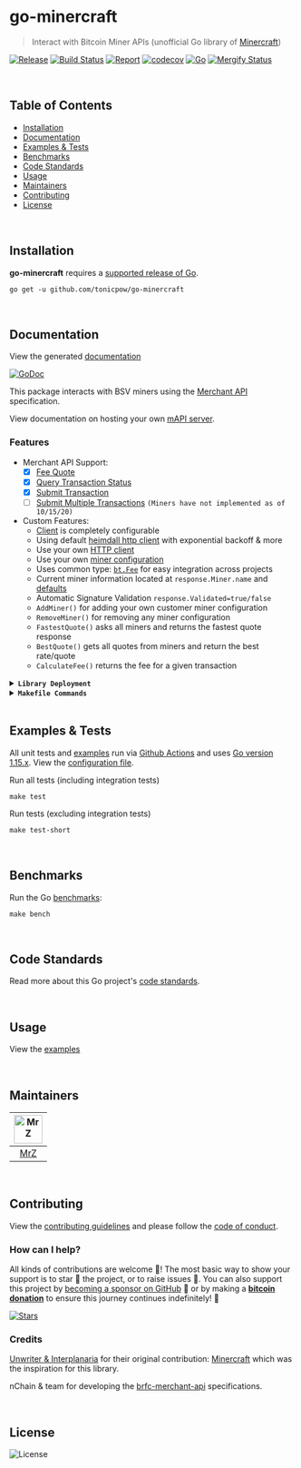 # go-minercraft
> Interact with Bitcoin Miner APIs (unofficial Go library of [Minercraft](https://github.com/interplanaria/minercraft))

[![Release](https://img.shields.io/github/release-pre/tonicpow/go-minercraft.svg?logo=github&style=flat&v=3)](https://github.com/tonicpow/go-minercraft/releases)
[![Build Status](https://img.shields.io/github/workflow/status/tonicpow/go-minercraft/run-go-tests?logo=github&v=3)](https://github.com/tonicpow/go-minercraft/actions)
[![Report](https://goreportcard.com/badge/github.com/tonicpow/go-minercraft?style=flat&v=3)](https://goreportcard.com/report/github.com/tonicpow/go-minercraft)
[![codecov](https://codecov.io/gh/tonicpow/go-minercraft/branch/master/graph/badge.svg?v=3)](https://codecov.io/gh/tonicpow/go-minercraft)
[![Go](https://img.shields.io/github/go-mod/go-version/tonicpow/go-minercraft?v=3)](https://golang.org/)
[![Mergify Status](https://img.shields.io/endpoint.svg?url=https://gh.mergify.io/badges/tonicpow/go-minercraft&style=flat&v=3)](https://mergify.io)  

<br/>

## Table of Contents
- [Installation](#installation)
- [Documentation](#documentation)
- [Examples & Tests](#examples--tests)
- [Benchmarks](#benchmarks)
- [Code Standards](#code-standards)
- [Usage](#usage)
- [Maintainers](#maintainers)
- [Contributing](#contributing)
- [License](#license)

<br/>

## Installation

**go-minercraft** requires a [supported release of Go](https://golang.org/doc/devel/release.html#policy).
```shell script
go get -u github.com/tonicpow/go-minercraft
```

<br/>

## Documentation
View the generated [documentation](https://pkg.go.dev/github.com/tonicpow/go-minercraft)

[![GoDoc](https://godoc.org/github.com/tonicpow/go-minercraft?status.svg&style=flat&v=3)](https://pkg.go.dev/github.com/tonicpow/go-minercraft)
          
This package interacts with BSV miners using the [Merchant API](https://github.com/bitcoin-sv-specs/brfc-merchantapi) specification.

View documentation on hosting your own [mAPI server](https://github.com/bitcoin-sv/merchantapi-reference).

### Features
- Merchant API Support:
  - [x] [Fee Quote](https://github.com/bitcoin-sv-specs/brfc-merchantapi#get-fee-quote)
  - [x] [Query Transaction Status](https://github.com/bitcoin-sv-specs/brfc-merchantapi#Query-transaction-status)
  - [x] [Submit Transaction](https://github.com/bitcoin-sv-specs/brfc-merchantapi#Submit-transaction)
  - [ ] [Submit Multiple Transactions](https://github.com/bitcoin-sv-specs/brfc-merchantapi#Submit-multiple-transactions) `(Miners have not implemented as of 10/15/20)`
- Custom Features:
  - [Client](client.go) is completely configurable
  - Using default [heimdall http client](https://github.com/gojektech/heimdall) with exponential backoff & more
  - Use your own [HTTP client](client.go)
  - Use your own [miner configuration](client.go)
  - Uses common type: [`bt.Fee`](https://github.com/libsv/go-bt/blob/master/fees.go) for easy integration across projects 
  - Current miner information located at `response.Miner.name` and [defaults](config.go)
  - Automatic Signature Validation `response.Validated=true/false`
  - `AddMiner()` for adding your own customer miner configuration
  - `RemoveMiner()` for removing any miner configuration
  - `FastestQuote()` asks all miners and returns the fastest quote response
  - `BestQuote()` gets all quotes from miners and return the best rate/quote
  - `CalculateFee()` returns the fee for a given transaction

<details>
<summary><strong><code>Library Deployment</code></strong></summary>
<br/>

[goreleaser](https://github.com/goreleaser/goreleaser) for easy binary or library deployment to Github and can be installed via: `brew install goreleaser`.

The [.goreleaser.yml](.goreleaser.yml) file is used to configure [goreleaser](https://github.com/goreleaser/goreleaser).

Use `make release-snap` to create a snapshot version of the release, and finally `make release` to ship to production.
</details>

<details>
<summary><strong><code>Makefile Commands</code></strong></summary>
<br/>

View all `makefile` commands
```shell script
make help
```

List of all current commands:
```text
all                  Runs multiple commands
clean                Remove previous builds and any test cache data
clean-mods           Remove all the Go mod cache
coverage             Shows the test coverage
generate             Runs the go generate command in the base of the repo
godocs               Sync the latest tag with GoDocs
help                 Show this help message
install              Install the application
install-go           Install the application (Using Native Go)
lint                 Run the golangci-lint application (install if not found)
release              Full production release (creates release in Github)
release              Runs common.release then runs godocs
release-snap         Test the full release (build binaries)
release-test         Full production test release (everything except deploy)
replace-version      Replaces the version in HTML/JS (pre-deploy)
tag                  Generate a new tag and push (tag version=0.0.0)
tag-remove           Remove a tag if found (tag-remove version=0.0.0)
tag-update           Update an existing tag to current commit (tag-update version=0.0.0)
test                 Runs vet, lint and ALL tests
test-ci              Runs all tests via CI (exports coverage)
test-ci-no-race      Runs all tests via CI (no race) (exports coverage)
test-ci-short        Runs unit tests via CI (exports coverage)
test-short           Runs vet, lint and tests (excludes integration tests)
test-unit            Runs tests and outputs coverage
uninstall            Uninstall the application (and remove files)
update-linter        Update the golangci-lint package (macOS only)
vet                  Run the Go vet application
```
</details>

<br/>

## Examples & Tests
All unit tests and [examples](examples) run via [Github Actions](https://github.com/tonicpow/go-minercraft/actions) and
uses [Go version 1.15.x](https://golang.org/doc/go1.15). View the [configuration file](.github/workflows/run-tests.yml).

Run all tests (including integration tests)
```shell script
make test
```

Run tests (excluding integration tests)
```shell script
make test-short
```

<br/>

## Benchmarks
Run the Go [benchmarks](client.go):
```shell script
make bench
```

<br/>

## Code Standards
Read more about this Go project's [code standards](CODE_STANDARDS.md).

<br/>

## Usage
View the [examples](examples)

<br/>

## Maintainers
| [<img src="https://github.com/mrz1836.png" height="50" alt="MrZ" />](https://github.com/mrz1836) |
|:---:|
| [MrZ](https://github.com/mrz1836) |

<br/>

## Contributing
View the [contributing guidelines](CONTRIBUTING.md) and please follow the [code of conduct](CODE_OF_CONDUCT.md).

### How can I help?
All kinds of contributions are welcome :raised_hands:!
The most basic way to show your support is to star :star2: the project, or to raise issues :speech_balloon:.
You can also support this project by [becoming a sponsor on GitHub](https://github.com/sponsors/tonicpow) :clap:
or by making a [**bitcoin donation**](https://tonicpow.com/?utm_source=github&utm_medium=sponsor-link&utm_campaign=go-minercraft&utm_term=go-minercraft&utm_content=go-minercraft) to ensure this journey continues indefinitely! :rocket:

[![Stars](https://img.shields.io/github/stars/tonicpow/go-minercraft?label=Please%20like%20us&style=social)](https://github.com/tonicpow/go-minercraft/stargazers)

### Credits

[Unwriter & Interplanaria](https://github.com/interplanaria) for their original contribution: [Minercraft](https://github.com/interplanaria/minercraft) which was the inspiration for this library.
      
nChain & team for developing the [brfc-merchant-api](https://github.com/bitcoin-sv-specs/brfc-merchantapi) specifications.

<br/>

## License

![License](https://img.shields.io/github/license/tonicpow/go-minercraft.svg?style=flat&v=3)